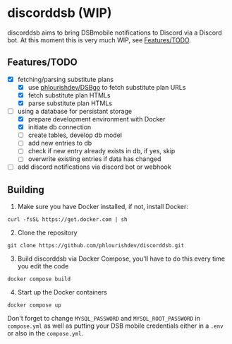 # discorddsb (WIP)

discorddsb aims to bring DSBmobile notifications to Discord via a Discord bot. 
At this moment this is very much WIP, see [Features/TODO](#featurestodo).

## Features/TODO
- [X] fetching/parsing substitute plans
  - [X] use [phlourishdev/DSBgo](https://pkg.go.dev/github.com/phlourishdev/DSBgo) to fetch substitute plan URLs
  - [X] fetch substitute plan HTMLs
  - [X] parse substitute plan HTMLs
- [ ] using a database for persistant storage
  - [X] prepare development environment with Docker
  - [X] initiate db connection
  - [ ] create tables, develop db model
  - [ ] add new entries to db
  - [ ] check if new entry already exists in db, if yes, skip
  - [ ] overwrite existing entries if data has changed
- [ ] add discord notifications via discord bot or webhook

## Building

1. Make sure you have Docker installed, if not, install Docker:
```shell
curl -fsSL https://get.docker.com | sh
```

2. Clone the repository
```shell
git clone https://github.com/phlourishdev/discorddsb.git
```

3. Build discorddsb via Docker Compose, you'll have to do this every time you edit the code
```shell
docker compose build
```

4. Start up the Docker containers
```shell
docker compose up
```

Don't forget to change `MYSQL_PASSWORD` and `MYSQL_ROOT_PASSWORD` in `compose.yml` as well as 
putting your DSB mobile credentials either in a `.env` or also in the `compose.yml`.
